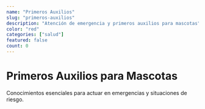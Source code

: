 ```yaml
---
name: "Primeros Auxilios"
slug: "primeros-auxilios"
description: "Atención de emergencia y primeros auxilios para mascotas"
color: "red"
categories: ["salud"]
featured: false
count: 0
---
```


# Primeros Auxilios para Mascotas

Conocimientos esenciales para actuar en emergencias y situaciones de riesgo.
